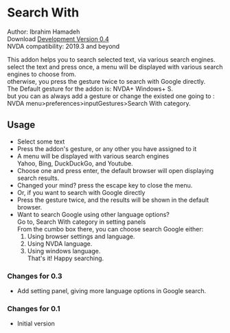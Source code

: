 # Search With #

Author: Ibrahim Hamadeh  
Download [Development Version 0.4][1]  
NVDA compatibility: 2019.3 and beyond  

This addon helps you to search selected text, via various search engines.  
select the text and press once, a menu will be displayed with various search engines to choose from.  
otherwise, you press the gesture twice to search with Google directly.  
The Default gesture for the addon is: NVDA+ Windows+ S.  
but you can as always add a gesture or change the existed one going to :  
NVDA menu>preferences>inputGestures>Search With category.  

## Usage ##

*	Select some text  
*	Press the addon's gesture, or any other you have assigned to it  
*	A menu will be displayed with various search engines  
Yahoo, Bing, DuckDuckGo, and Youtube.  
*	Choose one and press enter, the default browser will open displaying search results.  
*	Changed your mind? press the escape key to close the menu.  
*	Or, if you want to search with Google directly  
*	Press the gesture twice, and the results will be shown in the default browser.  
*	Want to search Google using other language options?  
Go to, Search With category in setting panels  
From the cumbo box there, you can choose search Google either:  
	1.	Using browser settings and language.  
	2.	Using NVDA language.  
	3.	Using windows language.  
That's it! Happy searching.  

### Changes for 0.3 ###

*	Add setting panel, giving more language options in Google search.  

### Changes for 0.1 ###

*	Initial version  

[1]: https://github.com/ibrahim-s/searchWith/releases/download/v0.4-dev/searchWith-0.4-dev.nvda-addon
